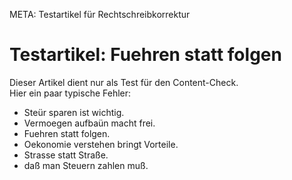 META: Testartikel für Rechtschreibkorrektur

# Testartikel: Fuehren statt folgen

Dieser Artikel dient nur als Test für den Content-Check.  
Hier ein paar typische Fehler:  

- Steür sparen ist wichtig.  
- Vermoegen aufbaün macht frei.  
- Fuehren statt folgen.  
- Oekonomie verstehen bringt Vorteile.  
- Strasse statt Straße.  
- daß man Steuern zahlen muß.  
